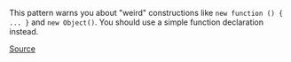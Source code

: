 
This pattern warns you about "weird" constructions like `new function () { ... }` and `new Object()`. You should use a simple function declaration instead.

[Source](http://jslinterrors.com/the-function-constructor-is-eval)
      